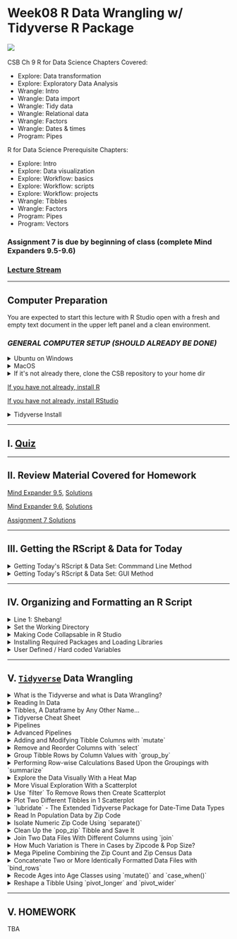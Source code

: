 # Week08 R Data Wrangling w/ Tidyverse R Package 

![](https://d33wubrfki0l68.cloudfront.net/e3f9e555d0035731c04642ceb58a03fb84b98a7d/4f070/diagrams/data-science-wrangle.png)

CSB Ch 9
R for Data Science Chapters Covered:

* Explore: Data transformation
* Explore: Exploratory Data Analysis
* Wrangle: Intro
* Wrangle: Data import
* Wrangle: Tidy data
* Wrangle: Relational data
* Wrangle: Factors
* Wrangle: Dates & times
* Program: Pipes
	
	

R for Data Science Prerequisite Chapters:

* Explore: Intro
* Explore: Data visualization
* Explore: Workflow: basics
* Explore: Workflow: scripts
* Explore: Workflow: projects
* Wrangle: Tibbles
* Wrangle: Factors
* Program: Pipes
* Program: Vectors
	

###  Assignment 7 is due by beginning of class (complete Mind Expanders 9.5-9.6)

### [Lecture Stream](https://tamucc.webex.com/recordingservice/sites/tamucc/recording/playback/38a16a8943df40739f8ddf009d363997)

___

## Computer Preparation

You are expected to start this lecture with R Studio open with a fresh and empty text document in the upper left panel and a clean environment.

### *_GENERAL COMPUTER SETUP (SHOULD ALREADY BE DONE)_* 

<details><summary>Ubuntu on Windows</summary>
<p>

  * If the Windows Terminal or Ubuntu app are not installed, then follow [these instructions](https://github.com/cbirdlab/wlsUBUNTU_settings/blob/master/README.md)

  * Open an Ubuntu window in Windows Terminal.  _We will not use `gitbash` unless you can't get Ubuntu running._ After logging in, You are in your home directory.

  * It's always a good idea to keep your apps in `Ubuntu` up to date. _The first time you do this, it could take a long time to finish. After that, if you do this when you log in, it should go quickly._
    ```bash
    sudo apt update
    sudo apt upgrade
    ```

</p>
</details>

<details><summary>MacOS</summary>
<p>

  * Open a terminal window

  * If you haven't already, install [homebrew](https://brew.sh/).  You will be able to use homebrew to install linux software, such as `tree`, which is used in the slide show.


</p>
</details>


<details><summary>If it's not already there, clone the CSB repository to your home dir</summary>
<p>

We will use the [open source files that accompany the CSB text book](https://github.com/tamucc-comp-bio-2022/CSB) in lectures and assignments.

If the `CSB` directory does not exist in your home directory (check with `ls`), then run the following code to clone the [`CSB` repository](https://github.com/tamucc-comp-bio-2022/CSB) into your home directory:

1. Open a terminal window
	* For Win laptops, use `Windows Terminal` to open Ubunutu.  
	* For Mac laptops, open your `Terminal`.

2. Run the code line by line in the code block below

```bash
# check that you're in home dir, you should be there when you log in
pwd

# if you are not in your home dir, then move there
cd ~

# if pwd does not return `/home/yourusername` then let Dr. Bird know
pwd

# clone the CSB repository to your home dir
git clone git@github.com:tamucc-comp-bio-2022/CSB.git
```

The repository is named CSB, and it contains all of the example files and directories necessary to conduct the exercises in the text book.

</p>
</details>

[If you have not already, install R](../resources/install_r.md)

[If you have not already, install RStudio](../resources/install_rstudio.md)


<details><summary>Tidyverse Install</summary>
<p>

```r
# clear all variables from environment
rm(list = ls())
```

```r
# RUN THE FOLLOWING LINE IN THE CONSOLE (LOWER LEFT PANEL)
install.packages("tidyverse")

# ADD THE FOLLOWING LINE TO YOUR TEXT DOCUMENT (UPPER LEFT PANEL), THEN EXECUTE IT (CTRL-ENTER)
library(tidyverse)
```

</p>
</details>



---

## I. [Quiz](https://forms.office.com/r/AcUvr7y74K)

---

## II. Review Material Covered for Homework

[Mind Expander 9.5](https://forms.office.com/Pages/ResponsePage.aspx?id=8frLNKZngUepylFOslULZlFZdbyVx8RLiPt1GobhHnlUOE9LM0ZWOUZWVlZTUzBKQkZaUkcwRVg4Qy4u), [Solutions](Week07_files/mind_expander_9.5_answers.R)

[Mind Expander 9.6](https://forms.office.com/Pages/ResponsePage.aspx?id=8frLNKZngUepylFOslULZlFZdbyVx8RLiPt1GobhHnlURDFBNlc2UFFEOVJVMEpaWVZJWkJJNEc1US4u), [Solutions](Week07_files/mind_expander_9.6_answers.R)

[Assignment 7 Solutions](../assignments/assignment_7_answers.R)

---

## III. Getting the RScript & Data for Today 


<details><summary>Getting Today's RScript & Data Set: Commmand Line Method</summary>
<p>

Today, we are going to process COVID-19 data from the Coastal Bend of Texas. You will need to grab some data and save it to your `CSB/data_wrangling/data` dir.

Open your terminal and move to `CSB/data_wrangling/sandbox` then download the Rscript. For those using windows, make sure you are in your windows dir

```bash
#win path (mac users, use the same CSB dir path you have been, probably ~/CSB/data_wrangling/sandbox)
cd /mnt/c/Users/YourUserName/Downloads/CSB/data_wrangling/sandbox

wget https://raw.githubusercontent.com/tamucc-comp-bio-2022/classroom_repo/master/lectures/Week08_files/zipCovidSummary_lecture.R
```

Now download the data files as follows:

```bash
# do not change directories, this assumes you are in CSB/data_wrangling/sandbox
wget --directory-prefix=../data https://github.com/tamucc-comp-bio-2022/classroom_repo/raw/master/lectures/Week08_files/zip_count_2020-08-18_2020-10-11.xlsx https://github.com/tamucc-comp-bio-2022/classroom_repo/raw/master/lectures/Week08_files/zip_2010census-pop.xlsx https://github.com/tamucc-comp-bio-2022/classroom_repo/raw/master/lectures/Week08_files/age_count_2020-07-13_2020-10-11.xlsx

```

  
  * open `zipCovidSummary_lecture.R` in R Studio, and execute the lines as we go in the ppt.

---

</p>
</details>


<details><summary>Getting Today's RScript & Data Set: GUI Method</summary>
<p>

Today, we are going to process COVID-19 data from the Coastal Bend of Texas. You will need to grab some data and save it to your `CSB/data_wrangling/data` dir.

* copy the [`zipCovidSummary_lecture.R`](Week08_files/zipCovidSummary_lecture.R) script into a new blank Rscript in RStudio

New Blank RScript               |  zipCovidSummary_lecture.R pasted
:------------------------------:|:-------------------------:
![](Week08_files/blank_rscript.PNG)  |  ![](Week08_files/pasted_rscript.PNG)

  * save the script as `zipCovidSummary_lecture.R` into your `CSB/data_wrangling/sandbox` dir
  
  * open `zipCovidSummary_lecture.R` in R Studio, and execute the lines as we go in the ppt.

* additionally download these additional data files for the lecture and move them to `CSB/data_wrangling/data`: 

  * [zip_count_2020-08-18_2020-10-11.xlsx](Week08_files/zip_count_2020-08-18_2020-10-11.xlsx)
  
  * [zip_2010census-pop.xlsx](Week08_files/zip_2010census-pop.xlsx)
  
  * [age_count_2020-07-13_2020-10-11.xlsx](Week08_files/age_count_2020-07-13_2020-10-11.xlsx)

_Phew! It's much harder to communicate GUI instructions than CL_

</p>
</details>

---


## IV. Organizing and Formatting an R Script

<details><summary> Line 1: Shebang! </summary>
<p>

Make sure `CSB/data_wrangling/sandbox/zipCovidSummary.R` is open in R Studio. We will review how and why the file is formatted and organized as it is.

Always add a shebang! to the first line of your script. This will make it executable on a linux computer.  Below is one common location for the `Rscript` command to be located, but it may vary depending upon machine.

```r
#!/usr/bin/env Rscript
```

---

</p>
</details>

<details><summary> Set the Working Directory </summary>
<p>

Make sure that you also set your working directory, clear out your environment (upper right), and clear the plots from your R Studio plot panel (lower right). 

```r
# set working dir
setwd(dirname(rstudioapi::getActiveDocumentContext()$path))

# show list of all variables
ls()

# clear all variables
rm(list = ls())

# because the plot panel is a R Studio convention, and not part of R, you have to click the broom icon to clear it. 
```

Realize that clearing out the environment does not clear packages that have been loaded.  Consequently, to avoid annoying package conflicts, always restart RStudio before working on a new data set or RScript.

---

</p>
</details>

<details><summary> Making Code Collapsable in R Studio </summary>
<p>

It is very convenient to be able to collapse and expand sections of code in your R Studio text editor.  Any comment with 4 trailing hashtags `####` will create a collapsable code section.

Beside the "Housekeeping" line you will see a small grey arrow beside the line number. Click it and see what happens.

```
#!/usr/bin/env Rscript 

#### Housekeeping ####

# set working dir
setwd(dirname(rstudioapi::getActiveDocumentContext()$path))

# show list of all variables
ls()

# clear all variables
rm(list = ls())
```

`alt-o` will collapse all sections, try it!


---

</p>
</details>

<details><summary> Installing Required Packages and Loading Libraries </summary>
<p>


The next step is to install and load the packages you will use. In the interest of organization and usability, you should load all packages/libraries in one place near the beginning of the script.  If you realize later on that you need more packages, add them here.

```r
#### Load Libraries ####

# show all libraries that are loaded
search()

# load tidyverse
library(tidyverse)

# load readxl package, you will have to run the following line once if it is not installed
# install.packages("readxl")
library(readxl)
# install.packages("lubridate")
library(lubridate)
# install.packages("janitor")
library(janitor)

search()

```

Packages only need to be installed once, which is why those lines are commented out.  If you get errors, run the install package lines, then try again.

_Note that the `search()` command shows you the libraries that are presently loaded_


---

</p>
</details>

<details><summary> User Defined / Hard coded Variables </summary>
<p>

### User Defined, [Hard coded](https://en.wikipedia.org/wiki/Hard_coding) Variables

These are variables that limit the ability of the code to be applied universally.  Ideally, a script will have no hard coding.  An example of a hard coded variable is one that has a file path, thereby limiting the ability of the script to be used with directory structures and files.  Ideally, all hardcoding would be defined with command line arguments passed to the script, but when we are developing the script in RStudio, that is inconvenient.

The solution is to set all user-defined hard coded variables at the beginning of the script in one section.  This makes your script ready to be adapted to be executed with command line options and makes it easier to edit when you add or change variables.

```r
#### USER DEFINED VARIABLES ####

# date and zip code of every covid case
data_zip_count_file_path = "../data/zip_count_2020-08-18_2020-10-11.xlsx"

# population size in every zip code
data_zip_census_file_path = "../data/zip_2010census-pop.xlsx"

# date and age of every covid case
data_age_count_file_path = "../data/age_count_2020-07-13_2020-10-11.xlsx"

```

Examples of non hardcoded variables are those that are defined using other variables, rather than text.  


</p>
</details>

---



## V. [`Tidyverse`](https://www.tidyverse.org/) Data Wrangling 

<details><summary>What is the Tidyverse and what is Data Wrangling?</summary>
<p>

![](Week08_files/tidyverse.PNG)

Flow chart of data processing (source: [R for Data Science](https://r4ds.had.co.nz/tidy-data.html))
![](https://d33wubrfki0l68.cloudfront.net/e3f9e555d0035731c04642ceb58a03fb84b98a7d/4f070/diagrams/data-science-wrangle.png)

Tidy Data Structure (Fig 12.1 in [R for Data Science](https://r4ds.had.co.nz/tidy-data.html))
![](https://d33wubrfki0l68.cloudfront.net/6f1ddb544fc5c69a2478e444ab8112fb0eea23f8/91adc/images/tidy-1.png)

---

</p>
</details>

<details><summary> Reading In Data </summary>
<p>

### Reading In Data

We have already covered reading in data with base R commands, but `tidyverse` has its own commands for reading in data.  

* `read_delim` - read in delimited text file
  * `read_csv` - specialized version of `read_delim`
  * `read_tsv` - specialized version of `read_delim`

You do not have to use the `tidyverse` commands for reading in files, but if you are committing to using the `tidyverse` philosophy, then you might as well use them.

Here, we are going to use `read_excel` which is from the `readxl` package that we installed and loaded above.  `readxl` is just one of several extended libraries in the tidyverse and is not included when you load `tidyverse`.  This is why we had to install and load it separately above.

```r
#### Read In Data ####
covid_cases_zip <- read_excel("../data/zip_count_2020-08-18_2020-10-11.xlsx")
```

As with all commands, there are many options available in `read_excel`, but the defaults worked well here.

_Note that `tidyverse` commands use `_` rather than the `.` used in base `R` commands._


---

</p>
</details>


<details><summary> Tibbles, A Dataframe by Any Other Name... </summary>
<p>

### Tibbles, A Dataframe by Any Other Name...

The `tidyverse` version of a dataframe (the most common data structure for working with data sets) is called a Tibble.  Again, when using `tidyverse` commands, a dataframe will work, but you should use a tibble to ensure full compatibility and functionality.

When we read in `zip_count_2020-08-18_2020-10-11.xlsx` it was saved into a tibble called `covid_cases_zip`.  Let us take a look at it:

```r
> covid_cases_zip
# A tibble: 6,202 x 2
   LABDATE               zip
   <dttm>              <dbl>
 1 2020-08-18 00:00:00 78413
 2 2020-08-18 00:00:00 78417
 3 2020-08-18 00:00:00 78405
 4 2020-08-18 00:00:00 78405
 5 2020-08-19 00:00:00 78413
 6 2020-08-19 00:00:00 78412
 7 2020-08-19 00:00:00 78408
 8 2020-08-22 00:00:00 78380
 9 2020-08-22 00:00:00 78411
10 2020-08-22 00:00:00 78380
# ... with 6,192 more rows

> str(covid_cases_zip)
tibble [6,202 x 2] (S3: tbl_df/tbl/data.frame)
 $ LABDATE: POSIXct[1:6202], format: "2020-08-18" "2020-08-18" "2020-08-18" "2020-08-18" ...
 $ zip    : num [1:6202] 78413 78417 78405 78405 78413 ...
```

---

</p>
</details>


<details><summary> Tidyverse Cheat Sheet </summary>
<p>

### [Tidyverse Cheat Sheet](../resources/CheatSheetTidyverse.pdf)

I had two students from the 2019 Computational Biology Course make a cheat sheet for tidyverse. In 2022, the Coastal Bend COVID Informatics & Modelling Team met to determine how to update this sheet, and it continues to be a work in progress. It translates english to tidyverse for the most commonly used commands.  You should be able to print this out on two sides of a single sheet of paper and keep as a desk reference.  Once you know the command you want to use, you can look it up in the R Studio help panel (lower right) for specific instructions on its application.   

Use the [Tidyverse Cheat Sheet](../resources/CheatSheetTidyverse.pdf) to find the command to clean up the column names in a tibble, then apply it to the `covid_cases_zip` tibble

```r
# clean up the column names in the covid_cases_zip tibble
>

```

Tidyverse also makes their own cheat sheets, but I find them to be too much.  Each package within the tidyverse has a cheat sheet attached to their main page.  One example is [dplyr](https://dplyr.tidyverse.org/).  Take a look for yourself by clicking the link and finding the cheat sheet for `dplyr`.

---

</p>
</details>


<details><summary> Pipelines </summary>
<p>

### Pipelines

Tidyverse commands are designed to be used in pipelines that generally follow the Unix Philosophy. This is not the case for all base R commands, so I generally use the pipelines to wrangle and manipulate data that is saved into a tibble (or appropriate data structure) for downstream statistical analysis.

The following code blocks show different ways of reading in data and cleaning up the column names in our `covid_cases_zip` tibble.

```r
# step by step (poor form, will cause problems in your code)
covid_cases_zip <- read_excel("../data/zip_count_2020-08-18_2020-10-11.xlsx")
covid_cases_zip <- clean_names(covid_cases_zip)
```

```r
# nested, the most common base R formatting type
covid_cases_zip <- clean_names(read_excel("../data/zip_count_2020-08-18_2020-10-11.xlsx"))
```

```r
# nested & formatted for human readability on a single screen
covid_cases_zip <- clean_names(
  read_excel("../data/zip_count_2020-08-18_2020-10-11.xlsx")
  )
```

```r
# pipelined in linux/bash style
read_excel("../data/zip_count_2020-08-18_2020-10-11.xlsx") %>% clean_names() -> covid_cases_zip 
```

```r
# pipelined in R style
covid_cases_zip <- read_excel("../data/zip_count_2020-08-18_2020-10-11.xlsx") %>% clean_names()
```

```r
# pipelined in R style and formatted for human readability on a single screen
covid_cases_zip <- 
  read_excel("../data/zip_count_2020-08-18_2020-10-11.xlsx") %>%
  clean_names()
```

All these work and accomplish the same task, but I will be teaching you the last option, pipelined and formatted in the `R` style for human readability.  So the variable where the output of the pipeline is saved is listed on the first line, regardless of how long the pipeline is.  

_Important syntax: every command name is followed by `(` and `)`. Arguments are given between the `()` and are separated by commas `,`. The command does not end until the `)`_

---

</p>
</details>


<details><summary> Advanced Pipelines </summary>
<p>

### Advanced Pipelines

We are going to start teaching you data wrangling with a real data set.  The following is the pipeline required to make our first complete tibble for analysis.  Let's compare how the tibble changes 

```r
# check previous data format
> view(covid_cases_zip)

# read in data, count up occurences of each zip code on each day, make each row a unique combination of date and zip code
> covid_cases_zip <- 
+   read_excel("../data/zip_count_2020-08-18_2020-10-11.xlsx") %>%
+   clean_names() %>%
+   mutate(zip = as_factor(zip),
+          date = ymd(labdate)) %>%
+   select(-labdate) %>%
+   group_by(date, zip) %>%
+   summarize(new_cases = n())

# check data format again
> view(covid_cases_zip)

```


---

</p>
</details>


<details><summary> Adding and Modifying Tibble Columns with `mutate` </summary>
<p>


### Adding and Modifying Tibble Columns with `mutate`

Let us break down what happened in the pipeline above, starting from the line that begins with `mutate`. Note that the `lubridate` package from the extended tidyverse is required for the manipulation of the date.  We already loaded it above.

```r
# tibble before mutate
> read_excel("../data/zip_count_2020-08-18_2020-10-11.xlsx") %>%
+   clean_names() 
# A tibble: 6,202 x 2
   labdate               zip
   <dttm>              <dbl>
 1 2020-08-18 00:00:00 78413
 2 2020-08-18 00:00:00 78417
 3 2020-08-18 00:00:00 78405
 4 2020-08-18 00:00:00 78405
 5 2020-08-19 00:00:00 78413
 6 2020-08-19 00:00:00 78412
 7 2020-08-19 00:00:00 78408
 8 2020-08-22 00:00:00 78380
 9 2020-08-22 00:00:00 78411
10 2020-08-22 00:00:00 78380
# ... with 6,192 more rows

# convert the zip column to a factor using mutate and as_factor
> read_excel("../data/zip_count_2020-08-18_2020-10-11.xlsx") %>%
+   clean_names() %>%
+   mutate(zip = as_factor(zip))
# A tibble: 6,202 x 2
   labdate             zip  
   <dttm>              <fct>
 1 2020-08-18 00:00:00 78413
 2 2020-08-18 00:00:00 78417
 3 2020-08-18 00:00:00 78405
 4 2020-08-18 00:00:00 78405
 5 2020-08-19 00:00:00 78413
 6 2020-08-19 00:00:00 78412
 7 2020-08-19 00:00:00 78408
 8 2020-08-22 00:00:00 78380
 9 2020-08-22 00:00:00 78411
10 2020-08-22 00:00:00 78380
# ... with 6,192 more rows

# additionally make a date column that is formatted as a tidyverse date using mutate and ymd
> read_excel("../data/zip_count_2020-08-18_2020-10-11.xlsx") %>%
+   clean_names() %>%
+   mutate(zip = as_factor(zip),
+          date = ymd(labdate))
# A tibble: 6,202 x 3
   labdate             zip   date      
   <dttm>              <fct> <date>    
 1 2020-08-18 00:00:00 78413 2020-08-18
 2 2020-08-18 00:00:00 78417 2020-08-18
 3 2020-08-18 00:00:00 78405 2020-08-18
 4 2020-08-18 00:00:00 78405 2020-08-18
 5 2020-08-19 00:00:00 78413 2020-08-19
 6 2020-08-19 00:00:00 78412 2020-08-19
 7 2020-08-19 00:00:00 78408 2020-08-19
 8 2020-08-22 00:00:00 78380 2020-08-22
 9 2020-08-22 00:00:00 78411 2020-08-22
10 2020-08-22 00:00:00 78380 2020-08-22
# ... with 6,192 more rows
```

_Note that a factor is a categorical data type that allows you to control the order of the categories in downstream figures and tables. There are several functions dedicated to creating factors and ordering their categories.  Here, we are satisfied with the the default numerical sorting of the zip codes._

---

</p>
</details>


<details><summary> Remove and Reorder Columns with `select` </summary>
<p>


### Remove and Reorder Columns with `select`

```r
# remove the labdate column
> read_excel("../data/zip_count_2020-08-18_2020-10-11.xlsx") %>%
+   clean_names() %>%
+   mutate(zip = as_factor(zip),
+          date = ymd(labdate)) %>%
+   select(-labdate)
# A tibble: 6,202 x 2
   zip   date      
   <fct> <date>    
 1 78413 2020-08-18
 2 78417 2020-08-18
 3 78405 2020-08-18
 4 78405 2020-08-18
 5 78413 2020-08-19
 6 78412 2020-08-19
 7 78408 2020-08-19
 8 78380 2020-08-22
 9 78411 2020-08-22
10 78380 2020-08-22
# ... with 6,192 more rows
```

---

</p>
</details>


<details><summary> Group Tibble Rows by Column Values with `group_by` </summary>
<p>


### Group Tibble Rows by Column Values with `group_by`

The first step in combining rows and/or performing calculations on groups of rows is defining the grouping using `group_by`.  Note the line beginning with `# Groups:` below in the output. 

```r
# group rows by both date and zip code
> read_excel("../data/zip_count_2020-08-18_2020-10-11.xlsx") %>%
+   clean_names() %>%
+   mutate(zip = as_factor(zip),
+          date = ymd(labdate)) %>%
+   select(-labdate) %>%
+   group_by(date, 
+            zip)
# A tibble: 6,202 x 2
# Groups:   date, zip [1,142]
   zip   date      
   <fct> <date>    
 1 78413 2020-08-18
 2 78417 2020-08-18
 3 78405 2020-08-18
 4 78405 2020-08-18
 5 78413 2020-08-19
 6 78412 2020-08-19
 7 78408 2020-08-19
 8 78380 2020-08-22
 9 78411 2020-08-22
10 78380 2020-08-22
# ... with 6,192 more rows
```

---

</p>
</details>


<details><summary> Performing Row-wise Calculations Based Upon the Groupings with `summarize` </summary>
<p>


### Performing Row-wise Calculations Based Upon the Groupings with `summarize`

Using the `summarize` command after grouping, we can perform row-wise calculations based upon the groupings. 

We effectively are changing the smallest unit of observation with this command, and thus it will produce a tibble with fewer rows.  Before this command, the smallest unit of observation was a single person who tested postitive for COVID in a particular zip code on a particular date.  After this, the unit of observation will be the number of people that tested positive for COVID in a particular zip code on a particular date.

```r
# count the number of COVID cases by the groupings (cate x zip) using summarize() and n()
> read_excel("../data/zip_count_2020-08-18_2020-10-11.xlsx") %>%
+   clean_names() %>%
+   mutate(zip = as_factor(zip),
+          date = ymd(labdate)) %>%
+   select(-labdate) %>%
+   group_by(date, 
+            zip) %>%
+   summarize(new_cases = n())
`summarize()` regrouping output by 'date' (override with `.groups` argument)
# A tibble: 1,142 x 3
# Groups:   date [91]
   date       zip   new_cases
   <date>     <fct>     <int>
 1 2020-07-13 78339         2
 2 2020-07-13 78343         2
 3 2020-07-13 78380        20
 4 2020-07-13 78401         1
 5 2020-07-13 78404         2
 6 2020-07-13 78405         7
 7 2020-07-13 78406         1
 8 2020-07-13 78407         2
 9 2020-07-13 78408         5
10 2020-07-13 78409         6
# ... with 1,132 more rows
```

---

</p>
</details>


<details><summary> Explore the Data Visually With a Heat Map </summary>
<p>


### Explore the Data Visually With a Heat Map

Above, we watched the tibble as it changed, pipe by pipe.  We were confirming that our code did what we were trying to do, but we cannot see the whole data set.  It is always a good idea to explore the data set visually.

As we do this we will use pipes to feed the data to `ggplot` and manipulate it without changing the tibble `covid_cases_zip`

```r
# this should already be done, but just in case, save the tibble into covid_cases_zip
covid_cases_zip <- read_excel("../data/zip_count_2020-08-18_2020-10-11.xlsx") %>%
  clean_names() %>%
  mutate(zip = as_factor(zip),
         date = ymd(labdate)) %>%
  select(-labdate) %>%
  group_by(date, zip) %>%
  summarize(new_cases = n())
```

```r
#### Plot covid_cases_zip Data ####

# HEATMAP: new cases per day by zip code
covid_cases_zip %>%
  ggplot() +
  aes(x = date, y = zip, fill = new_cases) +
  geom_tile() +
  geom_smooth(se = FALSE)
```

![](Week08_files/heatmap.png)

The empty tiles represent zip code x date combinations where nobody tested positive for COVID.  Note that some zip codes have very view data points. We will remove some of these for some of the figure that follow because they break they cause the `ggplot` code to break otherwise.

---

</p>
</details>


<details><summary> More Visual Exploration With a Scatterplot </summary>
<p>


### More Visual Exploration With a Scatterplot 


Let us make a scatter plot of the total number of new cases per day across all zip codes. Note that we take advantage of the grouping we applied to the tibble previously and use `summarize` to sum up all new cases on each date.

```r 
> covid_cases_zip %>%
+   summarize(new_cases = sum(new_cases))
`summarize()` ungrouping output (override with `.groups` argument)
# A tibble: 91 x 2
   date       new_cases
   <date>         <int>
 1 2020-07-13       179
 2 2020-07-14       265
 3 2020-07-15       331
 4 2020-07-16       192
 5 2020-07-17       218
 6 2020-07-18       179
 7 2020-07-19       109
 8 2020-07-20       149
 9 2020-07-21       170
10 2020-07-22       299
# ... with 81 more rows

# SCATTERPLOT: new cases per day
covid_cases_zip %>%
   summarize(new_cases = sum(new_cases)) %>%
   ggplot() +
   aes(x = date, 
       y = new_cases) +
   geom_point() +
   geom_smooth() +
   theme_classic()
```

![](Week08_files/scatterplot_newcases-date.png)

_Note that the high numbers of cases between Sep and Oct are backlogged cases from over the summer that were newly reported in Sep and Oct._

---

</p>
</details>


<details><summary> Use `filter` To Remove Rows then Create Scatterplot </summary>
<p>


### Use `filter` To Remove Rows then Create Scatterplot for All But Two Zip Codes

The `filter` command allows you to remove rows from the tibble.  Filters can be defined using typical equalities `filter(zip == 78412)`  or  `filter(zip >= 78412)`.  You can also use "and" `&` and "or" `|`: `filter(zip == 78411 | zip == 78412)`. Another way is displayed below, using `!` for "not" and `%in%` which compares the values in the column to the values in the provided vector. See the filter manual for all of the ways that filters can be constructed and applied.

```r
# SCATTERPLOT: new cases per day by zip code
# here we remove the zip codes with too little data to make this figure
covid_cases_zip %>%
   filter(!zip %in% c("78469", 
                      "78402")) %>%
   ggplot() +
   aes(x = date, 
       y = new_cases, 
       color = zip) +
   geom_point() +
   geom_smooth(se = FALSE)  +
   theme_classic()
```

This will yield several warning messages. They occur because there are too few data points in some of the zip codes.  Warning messages generally are ok, it's the ERROR messages that you have be very mindful of because they mean something didn't work.

![](Week08_files/scatterplot_newcases-date-zip.png)

---

</p>
</details>


<details><summary> Plot Two Different Tibbles in 1 Scatterplot </summary>
<p>


### Plot Two Different Tibbles in 1 Scatterplot

Here we make a scatter plot of a single zip code compared to the mean of all zip codes in the same plot.  To do this, we need to provide two different sets of aesthetics `aes()`.  There are several ways to accomplish this.  Here we define the `aes()` as we normally would, but then we define both a new data tibble and `aes()` for the second `geom_point()` and `geom_smooth()` geometries. If you want to get technical, this used three tibbles, but two of them were identical.

```r
# SCATTERPLOT: new cases per day by zip code, compare to mean
covid_cases_zip %>%
  filter(zip == "78412") %>%
  ggplot() +
  aes(x = date, 
      y = new_cases) +
  geom_point(color="red4") +
  geom_smooth(se = FALSE, 
              color="red4") +
  geom_point(data = covid_cases_zip %>%
               summarize(mean_new_cases = mean(new_cases)), 
             aes(x = date, 
                 y = mean_new_cases), 
             color="black") +
  geom_smooth(data = covid_cases_zip %>%
               summarize(mean_new_cases = mean(new_cases)), 
             aes(x = date, 
                 y = mean_new_cases), 
             color="black") +
  theme_classic()
```

![](Week08_files/scatterplot_newcases-date-1zip-mean.png)

Is red associated with the cases from a single zip code or the mean of all zip codes?

---

</p>
</details>


<details><summary> `lubridate` - The Extended Tidyverse Package for Date-Time Data Types </summary>
<p>


### `lubridate` - The Extended Tidyverse Package for Date Data Types

We already used the `lubridate` package when we used the `labdate` column to create the new column called `date` when creating the `covid_cases_zip` tibble. We specifically made the `date` column a "date" data type with `ymd()`, a `lubridate` command.  

There are many other `lubridate` commands for conveniently handling date data.  Here we demonstrate converting yyyy-mm-dd dates to the names of the days of the week with `wday()` and months with `month()`.

```r 
# add columns for the day of the week and month, then 
# change unit of observation (rows) to the number of covid cases by day of week and month
> covid_cases_zip %>%
+   mutate(day = wday(date, label=TRUE, abbr=TRUE),
+          month = month(date, label=TRUE, abbr=TRUE)) %>%
+   group_by(day, month) %>%
+   summarize(new_cases = sum(new_cases))
`summarize()` regrouping output by 'day' (override with `.groups` argument)
# A tibble: 28 x 3
# Groups:   day [7]
   day   month new_cases
   <ord> <ord>     <int>
 1 Sun   Jul         130
 2 Sun   Aug         191
 3 Sun   Sep         270
 4 Sun   Oct          15
 5 Mon   Jul         469
 6 Mon   Aug         220
 7 Mon   Sep         188
 8 Mon   Oct          10
 9 Tue   Jul         558
10 Tue   Aug         308
# ... with 18 more rows
```

Then we use this information to make a plot that shows the number of cases by the day of the week and month.

```r
# COLUMNPLOT: total new cases per day of week with facet rows for each month
covid_cases_zip %>%
  mutate(day = wday(date, 
                    label=TRUE, 
                    abbr=TRUE),
         month = month(date, 
                       label=TRUE, 
                       abbr=TRUE)) %>%
  group_by(day, 
           month) %>%
  summarize(new_cases = sum(new_cases)) %>%
  ggplot() +
  aes(x = day, 
      y = new_cases) +
  geom_col() +
  geom_smooth() +
  theme_classic() +
  facet_grid(month ~ .)
```

![](Week08_files/columnplot_newcases-day-monthrow.png)


In the last line, `facet_grid(month ~ .)`, we control the panel faceting.  To facet by columns instead of rows: 

```r 
# COLUMNPLOT: total new cases per day of week with facet columns for each month
covid_cases_zip %>%
  mutate(day = wday(date, label=TRUE, abbr=TRUE),
         month = month(date, label=TRUE, abbr=TRUE)) %>%
  group_by(day, month) %>%
  summarize(new_cases = sum(new_cases)) %>%
  ggplot(aes(x = day, y = new_cases)) +
  geom_col() +
  geom_smooth() +
  theme_classic() +
  facet_grid(. ~ month)
```

![](Week08_files/columnplot_newcases-day-monthcol.png)


---

</p>
</details>


<details><summary> Read In Population Data by Zip Code </summary>
<p>


### Read In Population Data by Zip Code

Given that different zip codes have different popualtion sizes, we are interested in how many COVID cases there are given the population size for a zip code.  We will read in data that I found on the internet from the 2010 censu

```r 
#### read in census data by zip code####
> pop_zip <- read_excel("../data/zip_2010census-pop.xlsx") 
> str(pop_zip)  
tibble [38 x 6] (S3: tbl_df/tbl/data.frame)
 $ ZIP Code      : chr [1:38] "ZIP Code 78330" "ZIP Code 78339" "ZIP Code 78343" "ZIP Code 78347" ...
 $ Classification: chr [1:38] "General" "P.O. Box" "General" "P.O. Box" ...
 $ City          : chr [1:38] "Agua Dulce" "Banquete" "Bishop" "Chapman Ranch" ...
 $ Population    : num [1:38] 878 632 4525 0 621 ...
 $ Timezone      : chr [1:38] "Central" "Central" "Central" "Central" ...
 $ Area Code(s)  : num [1:38] 361 361 361 361 361 361 361 361 361 361 ...
```

---

</p>
</details>


<details><summary> Isolate Numeric Zip Code Using `separate()` </summary>
<p>

separate() (Fig 12.4 in [R for Data Science](https://r4ds.had.co.nz/tidy-data.html))
![](https://d33wubrfki0l68.cloudfront.net/f6fca537e77896868fedcd85d9d01031930d76c9/637d9/images/tidy-17.png)

### Isolate Numeric Zip Code Using `separate()`

As you can probably see, the data needs a little bit of massaging before we can join it with our `covid_cases_zip` tibble. For example, the `ZIP Code` column has the words "ZIP Code" and the numerical zip code. Let us isolate the numeric zip code and save it into a column named "zip" so that it has same name the`zip` column in `covid_cases_zip`. We will use `separate()` to divide the original column into three columns named "x1", "x2", and "zip".  I plan to get rid of the columns beginning with "x" later.

```r 
# isolate numeric zip code
> read_excel("../data/zip_2010census-pop.xlsx") %>%
+   clean_names() %>%
+   separate(col=zip_code, 
+   into=c('x1', 
+          'x2', 
+          'zip'))
# A tibble: 38 x 8
   x1    x2    zip   classification city           population timezone area_code_s
   <chr> <chr> <chr> <chr>          <chr>               <dbl> <chr>          <dbl>
 1 ZIP   Code  78330 General        Agua Dulce            878 Central          361
 2 ZIP   Code  78339 P.O. Box       Banquete              632 Central          361
 3 ZIP   Code  78343 General        Bishop               4525 Central          361
 4 ZIP   Code  78347 P.O. Box       Chapman Ranch           0 Central          361
 5 ZIP   Code  78351 P.O. Box       Driscoll              621 Central          361
 6 ZIP   Code  78373 General        Port Aransas         3585 Central          361
 7 ZIP   Code  78380 General        Robstown            23141 Central          361
 8 ZIP   Code  78383 General        Sandia               4211 Central          361
 9 ZIP   Code  78401 General        Corpus Christi       5391 Central          361
10 ZIP   Code  78402 General        Corpus Christi        536 Central          361
# ... with 28 more rows
```

---

</p>
</details>


<details><summary> Clean Up the `pop_zip` Tibble and Save It </summary>
<p>


### Clean Up the `pop_zip` Tibble and Save It

Now we can finish polishing the `pop_zip` tibble

```r 
# isolate numeric zip code & polish tibble
pop_zip <- 
  read_excel("../data/zip_2010census-pop.xlsx") %>%
  clean_names() %>%
  separate(col=zip_code, 
           into=c('x1', 
                  'x2', 
                  'zip')) %>%
  select(zip, 
         city, 
         population)
```

---

</p>
</details>


<details><summary> Join Two Data Files With Different Columns using `join` </summary>
<p>

### Join Two Data Files With Different Columns using `join`

Now we can join the `covid_cases_zip` and `pop_zip` files together.  There are 4 different join commands depending upon your situation. 

* `inner_join()`: includes all rows in x and y.

* `left_join()`: includes all rows in x.

* `right_join()`: includes all rows in y.

* `full_join()`: includes all rows in x or y.

In this situation, I want to keep all data in `covid_cases_zip` and add the city and population information from `pop_zip` using only the zip codes found in `covid_cases_zip`.  This is a `left_join()`, where `covid_cases_zip` is the "left" tibble, refered to as `x` above.  That makes `pop_zip` "y".  

```r 
# left join covid_cases_zip and pop_zip, creating new tibble
covid_cases_zip_pop <- 
  covid_cases_zip %>%
  left_join(pop_zip, 
            by = "zip")

covid_cases_zip_pop
```

```r
# A tibble: 1,142 × 5
# Groups:   date [91]
   date       zip   new_cases city           population
   <date>     <chr>     <int> <chr>               <dbl>
 1 2020-07-13 78339         2 Banquete              632
 2 2020-07-13 78343         2 Bishop               4525
 3 2020-07-13 78380        20 Robstown            23141
 4 2020-07-13 78401         1 Corpus Christi       5391
 5 2020-07-13 78404         2 Corpus Christi      17236
 6 2020-07-13 78405         7 Corpus Christi      16867
 7 2020-07-13 78406         1 Corpus Christi       1413
 8 2020-07-13 78407         2 Corpus Christi       2955
 9 2020-07-13 78408         5 Corpus Christi      12061
10 2020-07-13 78409         6 Corpus Christi       2939
# … with 1,132 more rows
# ℹ Use `print(n = ...)` to see more rows

```

Let's add a column to the new tibble

```r
# create column with number of new_cases per 100 individuals to standarize across zip codes
covid_cases_zip_pop <- 
  covid_cases_zip %>%
  left_join(pop_zip, 
            by = "zip") %>%
  mutate(new_cases_per100 = 100 * new_cases / population)
```


---

</p>
</details>


<details><summary> How Much Variation is There in Cases by Zipcode & Pop Size? </summary>
<p>

### COLUMNPLOT: Total Cases Per Capita by Zip Code

Now we can see if some zip codes have more cases than others.  We will use the `covid_cases_zip_pop` tibble, group by both "zip" and "population" (if we do not include population, summarize will remove that column).  I will remove the zip codes that had only 1 or 2 days of data, as we did previously.  I will also remove any zip codes with a population size of zero. Our standardized case metric will be number of cases in 100 individuals and we will create this using the `mutate()` command.

```r 
# COLUMNPLOT: Total Cases Per Capita by Zip Code
covid_cases_zip_pop %>%
  filter(!zip %in% c("78469", "78402"),
         population > 0) %>%
  group_by(zip, population) %>%
  summarize(total_cases = sum(new_cases)) %>%
  mutate(cases_per100 = 100 * total_cases / population) %>%
  ggplot(aes(x=zip, y=cases_per100)) +
  geom_col()
```

![](Week08_files/columnplot_totcases-percap-zip.png)


### Scatter Plot: cases per capita x pop size

```r
covid_cases_zip_pop %>%
  filter(!zip %in% c("78469", 
                     "78402"),
         population > 0) %>%
  group_by(zip, 
           population) %>%
  summarize(total_cases = sum(new_cases)) %>%
  mutate(cases_per100 = 100 * total_cases / population) %>%
  ggplot() +
  aes(x=population, 
      y=cases_per100) +
  geom_point() + 
  geom_smooth() +
  theme_classic()
```

![](Week08_files/scatterplot_cases-per-cap_popsize.png)


---

</p>
</details>


<details><summary> Mega Pipeline Combining the Zip Count and Zip Census Data </summary>
<p>


### Mega Pipeline Combining the Zip Count and Zip Census Data 

We could have created the `covid_cases_zip_pop` tibble with 1 pipeline.  Here is what it looks like:

```r 
#### Read In Data ####
covid_cases_zip_pop <- 
  read_excel("../data/zip_count_2020-08-18_2020-10-11.xlsx") %>%
  clean_names() %>%
  mutate(zip = as_factor(zip),
         date = ymd(labdate)) %>%
  select(-labdate) %>%
  group_by(date, 
           zip) %>%
  summarize(new_cases = n()) %>%
  left_join(read_excel("../data/zip_2010census-pop.xlsx") %>%
              clean_names() %>%
              separate(col=zip_code, 
                       into=c('x1', 
                              'x2', 
                              'zip')) %>%
              select(zip, 
                     city, 
                     population), 
            by = "zip")
```

Formatting is critical to human-readability when you pipe and nest this many commands together.  

---

</p>
</details>


<details><summary> Concatenate Two or More Identically Formatted Data Files with `bind_rows` </summary>
<p>


### Concatenate Two or More Identically Formatted Data Files with `bind_rows`

There are other ways to read in multiple files besides join.  If the files have the same columns and the same "smallest unit of observation" in the rows, then `bind_rows` can be used. `bind_rows` works very similarly to the `bash` command `cat`.  

Also note that we are using the `sheet` option in `read_excel` to read different worksheets from the same excel file.

```r 
#### Read In Demographic Data ####
> bind_rows(read_excel('../data/age_count_2020-07-13_2020-10-11.xlsx', 
+                      sheet = "Jul"),
+           read_excel('../data/age_count_2020-07-13_2020-10-11.xlsx', 
+                      sheet = "Aug"),
+           read_excel('../data/age_count_2020-07-13_2020-10-11.xlsx', 
+                      sheet = "Sep"),
+           read_excel('../data/age_count_2020-07-13_2020-10-11.xlsx', 
+                      sheet = "Oct"))
# A tibble: 14,577 x 2
   LABDATE             AGE_YEARS
   <dttm>                  <dbl>
 1 2020-07-13 00:00:00        10
 2 2020-07-13 00:00:00        17
 3 2020-07-13 00:00:00         0
 4 2020-07-13 00:00:00         4
 5 2020-07-13 00:00:00         1
 6 2020-07-13 00:00:00        17
 7 2020-07-13 00:00:00        58
 8 2020-07-13 00:00:00         1
 9 2020-07-13 00:00:00        12
10 2020-07-13 00:00:00        13
# ... with 14,567 more rows
```

---

</p>
</details>


<details><summary> Recode Ages into Age Classes using `mutate()` and `case_when()` </summary>
<p>


### Recode Ages into Age Classes using `mutate()` and `case_when()`

At this point, you have seen most of the functionality you need to get started manipulating tibbles.  Here, we want to convert the ages of the people testing positive for COVID into 20 yr age classes. We also polish the tibble.

```r 
#### Read In Demographic Data ####
covid_cases_age <- 
  bind_rows(read_excel('../data/age_count_2020-07-13_2020-10-11.xlsx', 
                       sheet = "Jul"),
            read_excel('../data/age_count_2020-07-13_2020-10-11.xlsx', 
                       sheet = "Aug"),
            read_excel('../data/age_count_2020-07-13_2020-10-11.xlsx', 
                       sheet = "Sep"),
            read_excel('../data/age_count_2020-07-13_2020-10-11.xlsx', 
                       sheet = "Oct")) %>%
  clean_names() %>%
  mutate(date = ymd(labdate)) %>%
  select(-labdate) %>%
  mutate(age_class = case_when(
    age_years < 20 ~ "0-19",
    age_years >= 20 & age_years < 40 ~ "20-39",
    age_years >= 40 & age_years < 60 ~ "40-59",
    age_years >= 60 & age_years < 80 ~ "60-79",
    age_years >= 80 ~ "80+")) %>%
  group_by(date, 
           age_class) %>%
  summarize(new_cases = n())
```

---

</p>
</details>


<details><summary> Reshape a Tibble Using `pivot_longer` and `pivot_wider`  </summary>
<p>

### Reshape a Tibble Using `pivot` (replaces `gather` and `spread` in CSB text)

pivot_wider() (Fig 12.3 in [R for Data Science](https://r4ds.had.co.nz/tidy-data.html))
![](https://d33wubrfki0l68.cloudfront.net/8350f0dda414629b9d6c354f87acf5c5f722be43/bcb84/images/tidy-8.png)

The `covid_cases_age` tibble is [stacked](https://simple.wikipedia.org/wiki/Stack_(data_structure)) or long. It is impossible to collapse it to any fewer columns because every column has a different type and class of data. We can unstack it (`pivot_wider`) by making 1 column for each age class using `pivot_wider()`.  More columns make a wider tibble, which is where the name comes from.

Every unique name in `age_class` will become a column using the `names_from =` argument, and those columns will be filled with values from the `new_cases` column


```r 
# unstack data by age class
covid_cases_age %>%
  pivot_wider(names_from = "age_class", 
              values_from = "new_cases")
```

To go from unstacked to stacked, you can similarly use `pivot_longer()`.  More rows = longer tibble.

pivot_longer() (Fig 12.2 in [R for Data Science](https://r4ds.had.co.nz/tidy-data.html))
![](https://d33wubrfki0l68.cloudfront.net/3aea19108d39606bbe49981acda07696c0c7fcd8/2de65/images/tidy-9.png)

</p>
</details>

---

## V. HOMEWORK

TBA